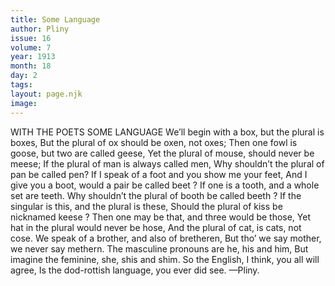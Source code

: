 ```yaml
---
title: Some Language
author: Pliny
issue: 16
volume: 7
year: 1913
month: 18
day: 2
tags:
layout: page.njk
image:
---
```

WITH THE POETS SOME LANGUAGE    We’ll begin with a box, but the plural is boxes, But the plural of ox should be oxen, not oxes; Then one fowl is goose, but two are called geese, Yet the plural of mouse, should never be meese; If the plural of man is always called men, Why shouldn’t the plural of pan be called pen? If I speak of a foot and you show me your feet, And I give you a boot, would a pair be called beet ? If one is a tooth, and a whole set are teeth. Why shouldn’t the plural of booth be called beeth ? If the singular is this, and the plural is these, Should the plural of kiss be nicknamed keese ? Then one may be that, and three would be those, Yet hat in the plural would never be hose, And the plural of cat, is cats, not cose. We speak of a brother, and also of bretheren, But tho’ we say mother, we never say methern. The masculine pronouns are he, his and him, But imagine the feminine, she, shis and shim. So the English, I think, you all will agree, Is the dod-rottish language, you ever did see. —Pliny. 
